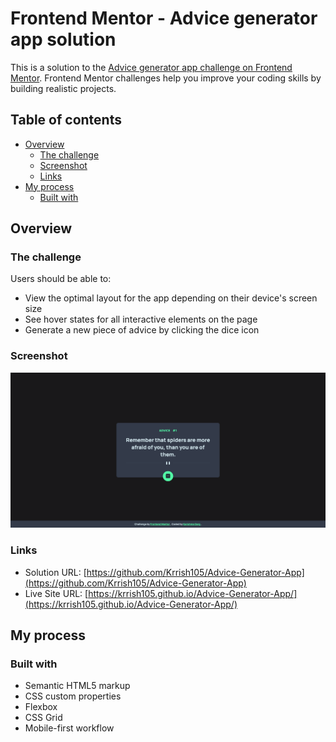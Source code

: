 # Frontend Mentor - Advice generator app solution

This is a solution to the [Advice generator app challenge on Frontend Mentor](https://www.frontendmentor.io/challenges/advice-generator-app-QdUG-13db). Frontend Mentor challenges help you improve your coding skills by building realistic projects.

## Table of contents

- [Overview](#overview)
  - [The challenge](#the-challenge)
  - [Screenshot](#screenshot)
  - [Links](#links)
- [My process](#my-process)
  - [Built with](#built-with)

## Overview

### The challenge

Users should be able to:

- View the optimal layout for the app depending on their device's screen size
- See hover states for all interactive elements on the page
- Generate a new piece of advice by clicking the dice icon

### Screenshot

![](./images/screenshot.png)

### Links

- Solution URL: [https://github.com/Krrish105/Advice-Generator-App](https://github.com/Krrish105/Advice-Generator-App)
- Live Site URL: [https://krrish105.github.io/Advice-Generator-App/](https://krrish105.github.io/Advice-Generator-App/)

## My process

### Built with

- Semantic HTML5 markup
- CSS custom properties
- Flexbox
- CSS Grid
- Mobile-first workflow
